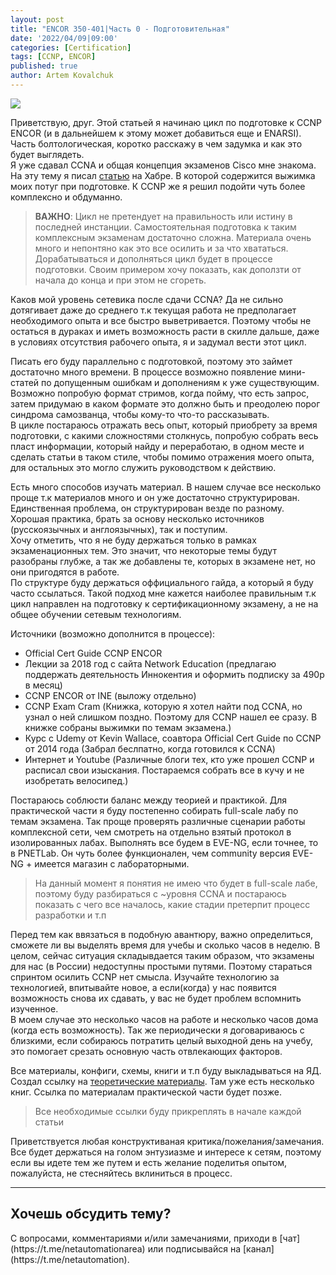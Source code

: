 ```yaml
---
layout: post
title: "ENCOR 350-401|Часть 0 - Подготовительная"
date: '2022/04/09|09:00'
categories: [Certification]
tags: [CCNP, ENCOR]
published: true
author: Artem Kovalchuk
---
```


<img src="https://woohung.github.io/assets/images/encor.jpeg">

Приветствую, друг. Этой статьей я начинаю цикл по подготовке к CCNP ENCOR (и в дальнейшем к этому может добавиться еще и ENARSI).  
Часть болтологическая, коротко расскажу в чем задумка и как это будет выглядеть.  
Я уже сдавал CCNA и общая концепция экзаменов Cisco мне знакома. На эту тему я писал [статью](https://habr.com/ru/post/587336/) на Хабре. В которой содержится выжимка моих потуг при подготовке. К CCNP же я решил подойти чуть более комплексно и обдуманно.  

> **ВАЖНО**: Цикл не претендует на правильность или истину в последней инстанции. Самостоятельная подготовка к таким комплексным экзаменам достаточно сложна. Материала очень много и непонтяно как это все осилить и за что хвататься. Дорабатываться и дополняться цикл будет в процессе подготовки. Своим примером хочу показать, как доползти от начала до конца и при этом не сгореть. 

Каков мой уровень сетевика после сдачи CCNA? Да не сильно дотягивает даже до среднего т.к текущая работа не предполагает необходимого опыта и все быстро выветривается. Поэтому чтобы не остаться в дураках и иметь возможность расти в скилле дальше, даже в условиях отсутствия рабочего опыта, я и задумал вести этот цикл.  

Писать его буду параллельно с подготовкой, поэтому это займет достаточно много времени. В процессе возможно появление мини-статей по допущенным ошибкам и дополнениям к уже существующим. Возможно попробую формат стримов, когда пойму, что есть запрос, затем придумаю в каком формате это должно быть и преодолею порог синдрома самозванца, чтобы кому-то что-то рассказывать.  
В цикле постараюсь отражать весь опыт, который приобрету за время подготовки, с какими сложностями столкнусь, попробую собрать весь пласт информации, который найду и переработаю, в одном месте и сделать статьи в таком стиле, чтобы помимо отражения моего опыта, для остальных это могло служить руководством к действию.  

Есть много способов изучать материал. В нашем случае все несколько проще т.к материалов много и он уже достаточно структурирован. Единственная проблема, он структурирован везде по разному.  
Хорошая практика, брать за основу несколько источников (русскоязычных и англоязычных), так и поступим.  
Хочу отметить, что я не буду держаться только в рамках экзаменационных тем. Это значит, что некоторые темы будут разобраны глубже, а так же добавлены те, которых в экзамене нет, но они пригодятся в работе.  
По структуре буду держаться оффициального гайда, а который я буду часто ссылаться. Такой подход мне кажется наиболее правильным т.к цикл направлен на подготовку к сертификационному экзамену, а не на общее обучении сетевым технологиям.  

Источники (возможно дополнится в процессе):  
- Official Cert Guide CCNP ENCOR
- Лекции за 2018 год с сайта Network Education (предлагаю поддержать деятельность Иннокентия и оформить подписку за 490р в месяц)
- CCNP ENCOR от INE (выложу отдельно)
- CCNP Exam Cram (Книжка, которую я хотел найти под CCNA, но узнал о ней слишком поздно. Поэтому для CCNP нашел ее сразу. В книжке собраны выжимки по темам экзамена.)
- Курс с Udemy от Kevin Wallace, соавтора Official Cert Guide по CCNP от 2014 года (Забрал беслпатно, когда готовился к CCNA)
- Интернет и Youtube (Различные блоги тех, кто уже прошел CCNP и расписал свои изыскания. Постараемся собрать все в кучу и не изобретать велосипед.)  

Постараюсь соблюсти баланс между теорией и практикой. Для практической части я буду постепенно собирать full-scale лабу по темам экзамена. Так проще проверять различные сценарии работы комплексной сети, чем смотреть на отдельно взятый протокол в изолированных лабах. Выполнять все будем в EVE-NG, если точнее, то в PNETLab. Он чуть более функционален, чем community версия EVE-NG + имеется магазин с лабораторными.  

>  На данный момент я понятия не имею что будет в full-scale лабе, поэтому буду разбираться с ~уровня CCNA и постараюсь показать с чего все началось, какие стадии претерпит процесс разработки и т.п

Перед тем как ввязаться в подобную авантюру, важно определиться, сможете ли вы выделять время для учебы и сколько часов в неделю. В целом, сейчас ситуация складывдается таким образом, что экзамены для нас (в России) недоступны простыми путями. Поэтому стараться спринтом осилить CCNP нет смысла. Изучайте технологию за технологией, впитывайте новое, а если(когда) у нас появится возможность снова их сдавать, у вас не будет проблем вспомнить изученное.  
В моем случае это несколько часов на работе и несколько часов дома (когда есть возможность). Так же периодически я договариваюсь с близкими, если собираюсь потратить целый выходной день на учебу, это помогает срезать основную часть отвлекающих факторов.  

Все материалы, конфиги, схемы, книги и т.п буду выкладываться на ЯД. Создал ссылку на [теоретические материалы](https://disk.yandex.ru/d/xYVoV9dVKZEpUA). Там уже есть несколько книг. Ссылка по материалам практической части будет позже. 

> Все необходимые ссылки буду прикреплять в начале каждой статьи

Приветствуется любая конструктиваная критика/пожелания/замечания. Все будет держаться на голом энтузиазме и интересе к сетям, поэтому если вы идете тем же путем и есть желание поделитья опытом, пожалуйста, не стесняйтесь вклиниться в процесс.  


<hr>
<h2>Хочешь обсудить тему?</h2>
С вопросами, комментариями и/или замечаниями, приходи в [чат](https://t.me/netautomationarea) или подписывайся на [канал](https://t.me/netautomation).